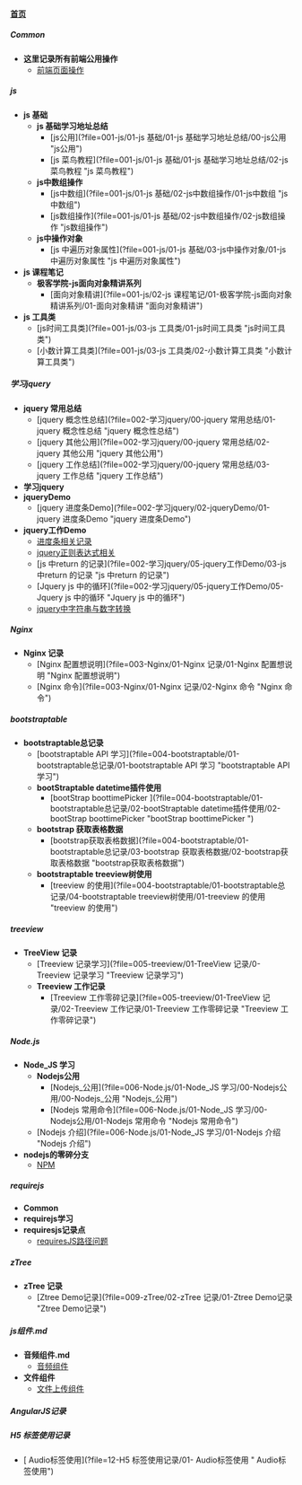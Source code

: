 
#### [首页](?file=home-首页)

##### Common
- **这里记录所有前端公用操作**
    - [前端页面操作](?file=000-Common/01-这里记录所有前端公用操作/01-前端页面操作 "前端页面操作")

##### js
- **js 基础**
    - **js 基础学习地址总结**
        - [js公用](?file=001-js/01-js 基础/01-js 基础学习地址总结/00-js公用 "js公用")
        - [js 菜鸟教程](?file=001-js/01-js 基础/01-js 基础学习地址总结/02-js 菜鸟教程 "js 菜鸟教程")
    - **js中数组操作**
        - [js中数组](?file=001-js/01-js 基础/02-js中数组操作/01-js中数组 "js中数组")
        - [js数组操作](?file=001-js/01-js 基础/02-js中数组操作/02-js数组操作 "js数组操作")
    - **js中操作对象**
        - [js 中遍历对象属性](?file=001-js/01-js 基础/03-js中操作对象/01-js 中遍历对象属性 "js 中遍历对象属性")
- **js 课程笔记**
    - **极客学院-js面向对象精讲系列**
        - [面向对象精讲](?file=001-js/02-js 课程笔记/01-极客学院-js面向对象精讲系列/01-面向对象精讲 "面向对象精讲")
- **js 工具类**
    - [js时间工具类](?file=001-js/03-js 工具类/01-js时间工具类 "js时间工具类")
    - [小数计算工具类](?file=001-js/03-js 工具类/02-小数计算工具类 "小数计算工具类")

##### 学习jquery
- **jquery 常用总结**
    - [jquery 概念性总结](?file=002-学习jquery/00-jquery 常用总结/01-jquery 概念性总结 "jquery 概念性总结")
    - [jquery 其他公用](?file=002-学习jquery/00-jquery 常用总结/02-jquery 其他公用 "jquery 其他公用")
    - [jquery 工作总结](?file=002-学习jquery/00-jquery 常用总结/03-jquery 工作总结 "jquery 工作总结")
- **学习jquery**
- **jqueryDemo**
    - [jquery 进度条Demo](?file=002-学习jquery/02-jqueryDemo/01-jquery 进度条Demo "jquery 进度条Demo")
- **jquery工作Demo**
    - [进度条相关记录](?file=002-学习jquery/05-jquery工作Demo/01-进度条相关记录 "进度条相关记录")
    - [jquery正则表达式相关](?file=002-学习jquery/05-jquery工作Demo/02-jquery正则表达式相关 "jquery正则表达式相关")
    - [js 中return 的记录](?file=002-学习jquery/05-jquery工作Demo/03-js 中return 的记录 "js 中return 的记录")
    - [Jquery js 中的循环](?file=002-学习jquery/05-jquery工作Demo/05-Jquery js 中的循环 "Jquery js 中的循环")
    - [jquery中字符串与数字转换](?file=002-学习jquery/05-jquery工作Demo/07-jquery中字符串与数字转换 "jquery中字符串与数字转换")

##### Nginx
- **Nginx 记录**
    - [Nginx 配置想说明](?file=003-Nginx/01-Nginx 记录/01-Nginx 配置想说明 "Nginx 配置想说明")
    - [Nginx 命令](?file=003-Nginx/01-Nginx 记录/02-Nginx 命令 "Nginx 命令")

##### bootstraptable
- **bootstraptable总记录**
    - [bootstraptable API 学习](?file=004-bootstraptable/01-bootstraptable总记录/01-bootstraptable API 学习 "bootstraptable API 学习")
    - **bootStraptable datetime插件使用**
        - [bootStrap boottimePicker ](?file=004-bootstraptable/01-bootstraptable总记录/02-bootStraptable datetime插件使用/02-bootStrap boottimePicker  "bootStrap boottimePicker ")
    - **bootstrap 获取表格数据**
        - [bootstrap获取表格数据](?file=004-bootstraptable/01-bootstraptable总记录/03-bootstrap 获取表格数据/02-bootstrap获取表格数据 "bootstrap获取表格数据")
    - **bootstraptable treeview树使用**
        - [treeview 的使用](?file=004-bootstraptable/01-bootstraptable总记录/04-bootstraptable treeview树使用/01-treeview 的使用 "treeview 的使用")

##### treeview
- **TreeView 记录**
    - [Treeview 记录学习](?file=005-treeview/01-TreeView 记录/0-Treeview 记录学习 "Treeview 记录学习")
    - **Treeview 工作记录**
        - [Treeview 工作零碎记录](?file=005-treeview/01-TreeView 记录/02-Treeview 工作记录/01-Treeview 工作零碎记录 "Treeview 工作零碎记录")

##### Node.js
- **Node_JS 学习**
    - **Nodejs公用**
        - [Nodejs_公用](?file=006-Node.js/01-Node_JS 学习/00-Nodejs公用/00-Nodejs_公用 "Nodejs_公用")
        - [Nodejs 常用命令](?file=006-Node.js/01-Node_JS 学习/00-Nodejs公用/01-Nodejs 常用命令 "Nodejs 常用命令")
    - [Nodejs 介绍](?file=006-Node.js/01-Node_JS 学习/01-Nodejs 介绍 "Nodejs 介绍")
- **nodejs的零碎分支**
    - [NPM](?file=006-Node.js/02-nodejs的零碎分支/01-NPM "NPM")

##### requirejs
- **Common**
- **requirejs学习**
- **requiresjs记录点**
    - [requiresJS路径问题](?file=007-requirejs/02-requiresjs记录点/01-requiresJS路径问题 "requiresJS路径问题")

##### zTree
- **zTree 记录**
    - [Ztree Demo记录](?file=009-zTree/02-zTree 记录/01-Ztree Demo记录 "Ztree Demo记录")

##### js组件.md
- **音频组件.md**
    - [音频组件](?file=010-js组件.md/01-音频组件.md/01-音频组件 "音频组件")
- **文件组件**
    - [文件上传组件](?file=010-js组件.md/02-文件组件/01-文件上传组件 "文件上传组件")

##### AngularJS记录

##### H5 标签使用记录
- [ Audio标签使用](?file=12-H5 标签使用记录/01- Audio标签使用 " Audio标签使用")
